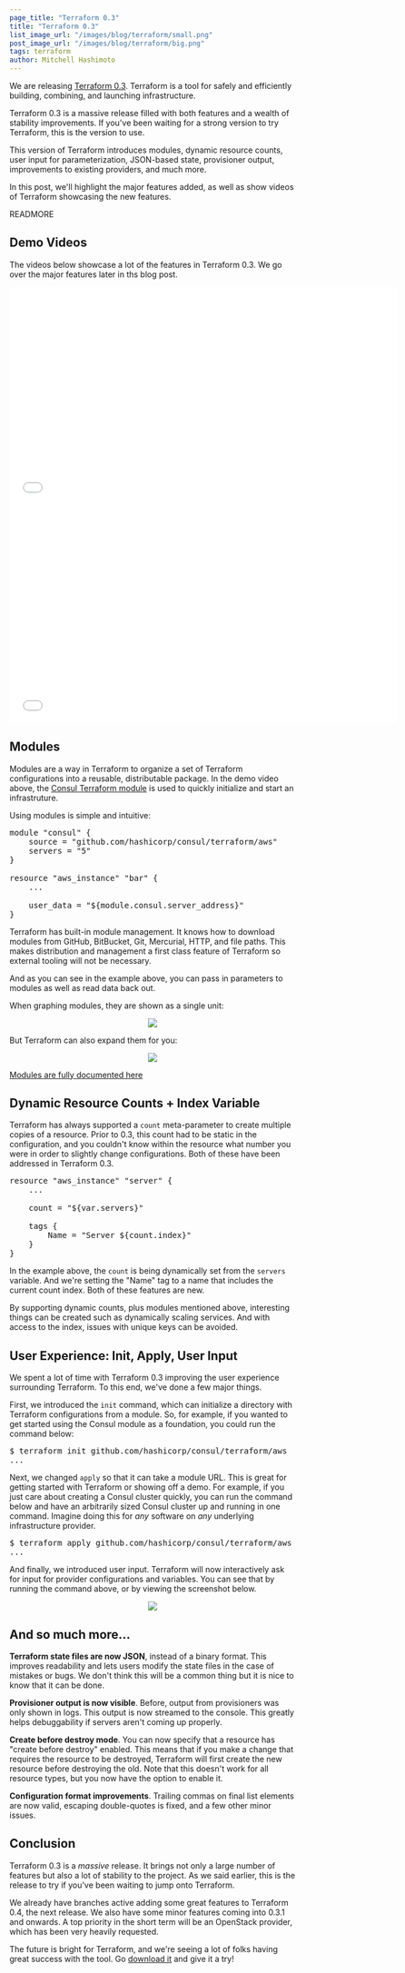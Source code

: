 ```yaml
---
page_title: "Terraform 0.3"
title: "Terraform 0.3"
list_image_url: "/images/blog/terraform/small.png"
post_image_url: "/images/blog/terraform/big.png"
tags: terraform
author: Mitchell Hashimoto
---
```


We are releasing [Terraform 0.3](http://www.terraform.io). Terraform is
a tool for safely and efficiently building, combining, and launching
infrastructure.

Terraform 0.3 is a massive release filled with both features and a wealth
of stability improvements. If you've been waiting for a strong version to
try Terraform, this is the version to use.

This version of Terraform introduces modules, dynamic resource counts, user input
for parameterization, JSON-based state, provisioner output, improvements
to existing providers, and much more.

In this post, we'll highlight the major features added, as well as show
videos of Terraform showcasing the new features.

READMORE

## Demo Videos

The videos below showcase a lot of the features in Terraform 0.3. We go
over the major features later in ths blog post.

<iframe src="//player.vimeo.com/video/108755280" width="683" height="384" frameborder="0" webkitallowfullscreen mozallowfullscreen allowfullscreen></iframe>

<iframe src="//player.vimeo.com/video/108755983" width="683" height="384" frameborder="0" webkitallowfullscreen mozallowfullscreen allowfullscreen></iframe>

## Modules

Modules are a way in Terraform to organize a set of Terraform configurations
into a reusable, distributable package. In the demo video above, the
[Consul Terraform module](#)
is used to quickly initialize and start an infrastruture.

Using modules is simple and intuitive:

<pre class="prettyprint">
module "consul" {
	source = "github.com/hashicorp/consul/terraform/aws"
	servers = "5"
}

resource "aws_instance" "bar" {
	...

	user_data = "${module.consul.server_address}"
}
</pre>

Terraform has built-in module management. It knows how to download modules
from GitHub, BitBucket, Git, Mercurial, HTTP, and file paths. This makes
distribution and management a first class feature of Terraform so external
tooling will not be necessary.

And as you can see in the example above, you can pass in parameters
to modules as well as read data back out.

When graphing modules, they are shown as a single unit:

<div style="text-align: center;">
<img src="/images/blog/terraform-0-3/graph.png">
</div>

But Terraform can also expand them for you:

<div style="text-align: center;">
<img src="/images/blog/terraform-0-3/graph-expand.png">
</div>

[Modules are fully documented here](http://www.terraform.io/docs/modules/index.html)

## Dynamic Resource Counts + Index Variable

Terraform has always supported a `count` meta-parameter to create multiple
copies of a resource. Prior to 0.3, this count had to be static in the
configuration, and you couldn't know within the resource what number you were
in order to slightly change configurations. Both of these have been
addressed in Terraform 0.3.

<pre class="prettyprint">
resource "aws_instance" "server" {
	...

	count = "${var.servers}"

	tags {
		Name = "Server ${count.index}"
	}
}
</pre>

In the example above, the `count` is being dynamically set from the
`servers` variable. And we're setting the "Name" tag to a name that
includes the current count index. Both of these features are new.

By supporting dynamic counts, plus modules mentioned above, interesting
things can be created such as dynamically scaling services. And with access
to the index, issues with unique keys can be avoided.

## User Experience: Init, Apply, User Input

We spent a lot of time with Terraform 0.3 improving the user experience
surrounding Terraform. To this end, we've done a few major things.

First, we introduced the `init` command, which can initialize a directory
with Terraform configurations from a module. So, for example, if you wanted
to get started using the Consul module as a foundation, you could run
the command below:

<pre class="prettyprint">
$ terraform init github.com/hashicorp/consul/terraform/aws
...
</pre>

Next, we changed `apply` so that it can take a module URL. This is great
for getting started with Terraform or showing off a demo. For example, if
you just care about creating a Consul cluster quickly, you can run
the command below and have an arbitrarily sized Consul cluster up and
running in one command. Imagine doing this for _any_ software on
_any_ underlying infrastructure provider.

<pre class="prettyprint">
$ terraform apply github.com/hashicorp/consul/terraform/aws
...
</pre>

And finally, we introduced user input. Terraform will now interactively
ask for input for provider configurations and variables. You can see that
by running the command above, or by viewing the screenshot below.

<div style="text-align: center;">
<img src="/images/blog/terraform-0-3/user-input.png">
</div>

## And so much more...

**Terraform state files are now JSON**, instead of a binary format.
This improves readability and lets
users modify the state files in the case of mistakes or bugs. We don't think
this will be a common thing but it is nice to know that it can be done.

**Provisioner output is now visible**. Before, output from provisioners
was only shown in logs. This output is now streamed to the console. This
greatly helps debuggability if servers aren't coming up properly.

**Create before destroy mode**. You can now specify that a resource has
"create before destroy" enabled. This means that if you make a change that
requires the resource to be destroyed, Terraform will first create the
new resource before destroying the old. Note that this doesn't work for
all resource types, but you now have the option to enable it.

**Configuration format improvements**. Trailing commas on final list elements
are now valid, escaping double-quotes is fixed, and a few other minor
issues.

## Conclusion

Terraform 0.3 is a _massive_ release. It brings not only a large number
of features but also a lot of stability to the project. As we said earlier,
this is the release to try if you've been waiting to jump onto Terraform.

We already have branches active adding some great features to Terraform 0.4,
the next release.
We also have some minor features coming into 0.3.1 and onwards. A top
priority in the short term will be an OpenStack provider, which has been
very heavily requested.

The future is bright for Terraform, and we're seeing a lot of folks having
great success with the tool. Go [download it](http://www.terraform.io/downloads.html)
and give it a try!

